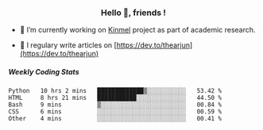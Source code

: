 <h3 align="center">Hello 👋, friends !</h3>

- 🔭 I’m currently working on [Kinmel](https://github.com/thearjun/kinmel) project as part of academic research.

- 📝 I regulary write articles on [https://dev.to/thearjun](https://dev.to/thearjun)


##### Weekly Coding Stats
<!--START_SECTION:waka-->
```text
Python   10 hrs 2 mins   █████████████▒░░░░░░░░░░░   53.42 % 
HTML     8 hrs 21 mins   ███████████░░░░░░░░░░░░░░   44.50 % 
Bash     9 mins          ▒░░░░░░░░░░░░░░░░░░░░░░░░   00.84 % 
CSS      6 mins          ░░░░░░░░░░░░░░░░░░░░░░░░░   00.59 % 
Other    4 mins          ░░░░░░░░░░░░░░░░░░░░░░░░░   00.41 % 
```
<!--END_SECTION:waka-->
